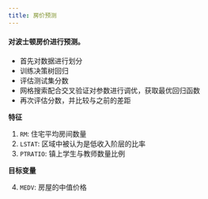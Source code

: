 ```yaml
---
title: 房价预测
---
```


#### 对波士顿房价进行预测。

* 首先对数据进行划分
* 训练决策树回归
* 评估测试集分数
* 网格搜索配合交叉验证对参数进行调优，获取最优回归函数
* 再次评估分数，并比较与之前的差距

**特征**

1. `RM`: 住宅平均房间数量
2. `LSTAT`: 区域中被认为是低收入阶层的比率
3. `PTRATIO`: 镇上学生与教师数量比例

**目标变量**

4. `MEDV`: 房屋的中值价格